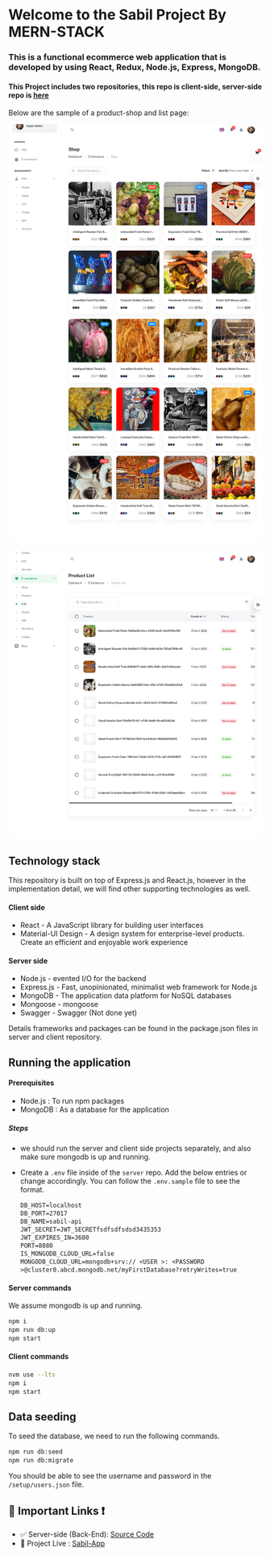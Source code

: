 # Welcome to the Sabil Project By MERN-STACK
### This is a functional ecommerce web application that is developed by using React, Redux, Node.js, Express, MongoDB.
#### This Project includes two repositories, this repo is client-side, server-side repo is [here](https://github.com/shakilhasan/sabil-api)

Below are the sample of a product-shop and list page:

![Product List Page](docs/images/product-shop.png)

![Product List Page](docs/images/product-list-search.png)

## Technology stack

This repository is built on top of Express.js and React.js, however in the implementation detail, we will find other supporting technologies as well.

#### Client side

- React - A JavaScript library for building user interfaces
- Material-UI Design - A design system for enterprise-level products. Create an efficient and enjoyable work experience

#### Server side

- Node.js - evented I/O for the backend
- Express.js - Fast, unopinionated, minimalist web framework for Node.js
- MongoDB - The application data platform for NoSQL databases
- Mongoose - mongoose
- Swagger - Swagger (Not done yet)

Details frameworks and packages can be found in the package.json files in server and client repository.
## Running the application
#### Prerequisites

- Node.js : To run npm packages
- MongoDB : As a database for the application

##### Steps

- we should run the server and client side projects separately, and also make sure mongodb is up and running.
- Create a `.env` file inside of the `server` repo. Add the below entries or change accordingly. You can follow the `.env.sample` file to see the format.

  ```
  DB_HOST=localhost
  DB_PORT=27017
  DB_NAME=sabil-api
  JWT_SECRET=JWT_SECRETfsdfsdfsdsd3435353
  JWT_EXPIRES_IN=3600
  PORT=8080
  IS_MONGODB_CLOUD_URL=false
  MONGODB_CLOUD_URL=mongodb+srv:// <USER >: <PASSWORD >@cluster0.abcd.mongodb.net/myFirstDatabase?retryWrites=true
  ```

#### Server commands
We assume mongodb is up and running.
```sh
npm i
npm run db:up
npm start
```

#### Client commands

```sh
nvm use --lts
npm i
npm start
```

## Data seeding

To seed the database, we need to run the following commands.

```sh
npm run db:seed
npm run db:migrate
```

You should be able to see the username and password in the `/setup/users.json` file.

## 🔗 Important Links ❗
- ✅ Server-side (Back-End):  [Source Code](https://github.com/shakilhasan/sabil-api)
- 🔴 Project Live : [Sabil-App](https://sabil.vercel.app)

